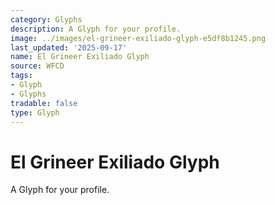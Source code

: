 ```yaml
---
category: Glyphs
description: A Glyph for your profile.
image: ../images/el-grineer-exiliado-glyph-e5df8b1245.png
last_updated: '2025-09-17'
name: El Grineer Exiliado Glyph
source: WFCD
tags:
- Glyph
- Glyphs
tradable: false
type: Glyph
---
```


# El Grineer Exiliado Glyph

A Glyph for your profile.


